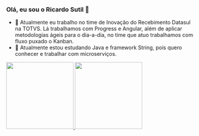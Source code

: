 ### Olá, eu sou o Ricardo Sutil 👋


- 🔭 Atualmente eu trabalho no time de Inovação do Recebimento Datasul na TOTVS. Lá trabalhamos com Progress e Angular, além de aplicar metodologias ágeis para o dia-a-dia, no time que atuo trabalhamos com fluxo puxado o Kanban.
- 🌱 Atualmente estou estudando Java e framework String, pois quero conhecer e trabalhar com microserviços.

 <div>
  <a href="https://https://www.linkedin.com/in/ricardosutil/">
  <img height="180em" src="https://github-readme-stats.vercel.app/api/top-langs/?username=rSutil&layout=compact&langs_count=7&theme=chartreuse-dark"/>
  <img height="180em" src="https://github-readme-stats.vercel.app/api?username=rSutil&show_icons=true&theme=chartreuse-dark&include_all_commits=true&count_private=true"/>  
</div>
